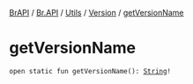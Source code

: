 [BrAPI](../../../index.md) / [Br.API](../../index.md) / [Utils](../index.md) / [Version](index.md) / [getVersionName](./get-version-name.md)

# getVersionName

`open static fun getVersionName(): `[`String`](https://kotlinlang.org/api/latest/jvm/stdlib/kotlin/-string/index.html)`!`
